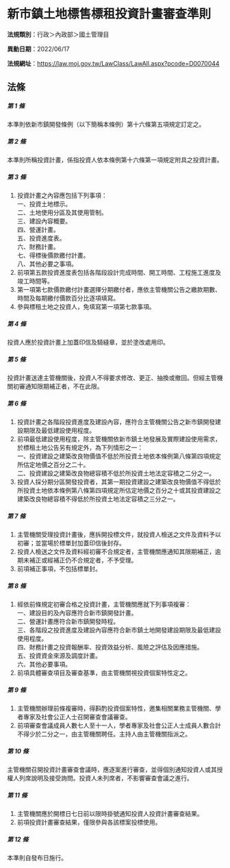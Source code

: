 # 新市鎮土地標售標租投資計畫審查準則

**法規類別**：行政＞內政部＞國土管理目

**異動日期**：2022/06/17  

**法規網址**：https://law.moj.gov.tw/LawClass/LawAll.aspx?pcode=D0070044





## 法條
##### 第 1 條
本準則依新市鎮開發條例（以下簡稱本條例）第十六條第五項規定訂定之。

##### 第 2 條
本準則所稱投資計畫，係指投資人依本條例第十六條第一項規定附具之投資計畫。

##### 第 3 條
1. 投資計畫之內容應包括下列事項：  
一、投資土地標示。  
二、土地使用分區及其使用管制。  
三、建設內容概要。  
四、營運計畫。  
五、投資進度表。  
六、財務計畫。  
七、得標後價款繳付計畫。  
八、其他必要之事項。
1. 前項第五款投資進度表包括各階段設計完成時間、開工時間、工程施工進度及竣工時間等。
1. 第一項第七款價款繳付計畫選擇分期繳付者，應依主管機關公告之繳款期數、時間及每期繳付價款百分比逐項填寫。
1. 參與標租土地之投資人，免填寫第一項第七款事項。

##### 第 4 條
投資人應於投資計畫上加蓋印信及騎縫章，並於塗改處用印。

##### 第 5 條
投資計畫送達主管機關後，投資人不得要求修改、更正、抽換或撤回。但經主管機關初審通知限期補正者，不在此限。

##### 第 6 條
1. 投資計畫之各階段投資進度及建設內容，應符合主管機關公告之新市鎮開發建設期限及最低建設使用程度。
1. 前項最低建設使用程度，除主管機關依新市鎮土地發展及實際建設使用需求，於標租土地公告另有規定外，為下列情形之一：  
一、投資建設之建築改良物價值不低於所投資土地依本條例第八條第四項規定所估定地價之百分之二十。  
二、投資建設之建築改良物總容積不低於所投資土地法定容積之二分之一。
1. 投資人採分期分區開發投資者，其第一期投資建設之建築改良物價值不得低於所投資土地依本條例第八條第四項規定所估定地價之百分之十或其投資建設之建築改良物總容積不得低於所投資土地法定容積之三分之一。

##### 第 7 條
1. 主管機關受理投資計畫後，應拆開投標文件，就投資人檢送之文件及資料予以初審；並當場於標單封加蓋印信後封存。
1. 投資人檢送之文件及資料經初審不合規定者，主管機關應通知其限期補正，逾期未補正或經補正仍不合規定者，不予受理。
1. 前項補正事項，不包括標單封。

##### 第 8 條
1. 經依前條規定初審合格之投資計畫，主管機關應就下列事項複審：  
一、建設目的及內容應符合新市鎮開發計畫。  
二、營運計畫應符合新市鎮開發時程。  
三、各階段之投資進度及建設內容應符合新市鎮土地開發建設期限及最低建設使用程度。  
四、財務計畫之投資報酬率、投資效益分析、風險之評估及因應措施。  
五、投資資金來源及調度計畫。  
六、其他必要事項。
1. 前項具體審查項目及審查基準，由主管機關視投資個案特性定之。

##### 第 9 條
1. 主管機關辦理前條複審時，得斟酌投資個案特性，邀集相關業務主管機關、學者專家及社會公正人士召開審查會議審查。
1. 前項審查會議成員人數七人至十一人，學者專家及社會公正人士成員人數合計不得少於二分之一，由主管機關聘任。主持人由主管機關指派之。

##### 第 10 條
主管機關召開投資計畫審查會議時，應逐案進行審查，並得個別通知投資人或其授權人列席說明及接受詢問。投資人未列席者，不影響審查會議之進行。

##### 第 11 條
1. 主管機關應於開標日七日前以限時掛號通知投資人投資計畫審查結果。
1. 前項投資計畫審查結果，僅限參與各該標案投標使用。

##### 第 12 條
本準則自發布日施行。


